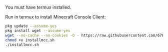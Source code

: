 You must have termux installed.

Run in termux to install Minecraft Console Client:

```bash
pkg update --assume-yes
pkg install wget --assume-yes
wget --no-cache --no-cookies -O - https://raw.githubusercontent.com/678435021/mcc-on-termux/master/installmcc.sh > installmcc.sh
chmod +x installmcc.sh
./installmcc.sh
```

